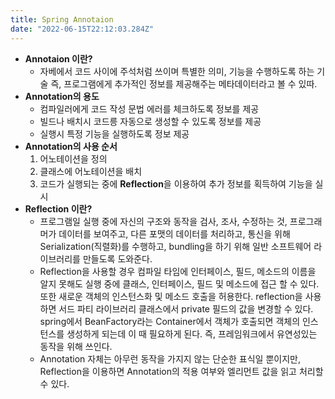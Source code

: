 ```yaml
---
title: Spring Annotaion
date: "2022-06-15T22:12:03.284Z"
---
```

- **Annotaion 이란?**
  - 자베에서 코드 사이에 주석처럼 쓰이며 특별한 의미, 기능을 수행하도록 하는 기술 즉, 프로그램에게 추가적인 정보를 제공해주는 메타데이터라고 볼 수 있따.
- **Annotation의 용도**
  - 컴파일러에게 코드 작성 문법 에러를 체크하도록 정보를 제공
  - 빌드나 배치시 코드릉 자동으로 생성할 수 있도록 정보를 제공
  - 실행시 특정 기능을 실행하도록 정보 제공
- **Annotation의 사용 순서**
  1. 어노테이션을 정의
  2. 클래스에 어노테이션을 배치
  3. 코드가 실행되는 중에 **Reflection**을 이용하여 추가 정보를 획득하여 기능을 실시
- **Reflection 이란?**
  - 프로그램일 실행 중에 자신의 구조와 동작을 검사, 조사, 수정하는 것, 프로그래머가 데이터를 보여주고, 다른 포맷의 데이터를 처리하고, 통신을 위해 Serialization(직렬화)를 수행하고, bundling을 하기 위해 일반 소프트웨어 라이브러리를 만들도록 도와준다.
  - Reflection을 사용할 경우 컴파일 타임에 인터페이스, 필드, 메소드의 이름을 알지 못해도 실행 중에 클래스, 인터페이스, 필드 및 메소드에 접근 할 수 있다. 또한 새로운 객체의 인스턴스화 및 메소드 호출을 허용한다. reflection을 사용하면 서드 파티 라이브러리 클래스에서 private 필드의 값을 변경할 수 있다. spring에서 BeanFactory라는 Container에서 객체가 호출되면 객체의 인스턴스를 생성하게 되는데 이 때 필요하게 된다. 즉, 프레임워크에서 유연성있는 동작을 위해 쓰인다.
  - Annotation 자체는 아무런 동작을 가지지 않는 단순한 표식일 뿐이지만, Reflection을 이용하면 Annotation의 적용 여부와 엘리먼트 값을 읽고 처리할 수 있다.